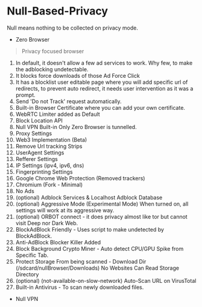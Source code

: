 # Null-Based-Privacy
Null means nothing to be collected on privacy mode.


- Zero Browser
> Privacy focused browser
1. In default, it doesn't allow a few ad services to work.
Why few, to make the adblocking undetectable.
2. It blocks force downloads of those Ad Force Click
3. It has a blocklist user editable page where you will add specific url of redirects, to prevent auto redirect, it needs user intervention as it was a prompt.
4. Send 'Do not Track' request automatically.
5. Built-in Browser Certificate where you can add your own certificate.
6. WebRTC Limiter added as Default
7. Block Location API
8. Null VPN Built-in Only Zero Browser is tunnelled.
9. Proxy Settings
10. Web3 Implementation (Beta)
11. Remove Url tracking Strips
12. UserAgent Settings
13. Refferer Settings
14. IP Settings (ipv4, ipv6, dns)
15. Fingerprinting Settings
16. Google Chrome Web Protection (Removed trackers)
17. Chromium (Fork - Minimal)
18. No Ads
19. (optional) Adblock Services & Localhost Adblock Database
20. (optional) Aggressive Mode (Experimental Mode) When turned on, all settings will work at its aggressive way.
21. (optional) ORBOT connect - it does privacy almost like tor but cannot visit Deep nor Dark Web.
22. BlockAdBlock Friendly - Uses script to make undetected by BlockAdBlock.
23. Anti-AdBlock Blocker Killer Added
24. Block Background Crypto Miner - Auto detect CPU/GPU Spike from Specific Tab.
25. Protect Storage From being scanned - Download Dir (/sdcard/nullBrowser/Downloads) No Websites Can Read Storage Directory
26. (optional) (not-available-on-slow-network)  Auto-Scan URL on VirusTotal
27. Built-in Antivirus - To scan newly downloaded files. 


- Null VPN
